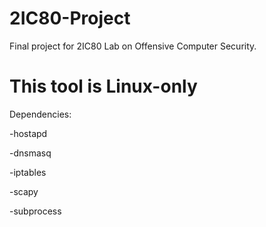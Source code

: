 # 2IC80-Project
Final project for 2IC80 Lab on Offensive Computer Security.

# This tool is Linux-only

Dependencies:

-hostapd

-dnsmasq

-iptables

-scapy

-subprocess

